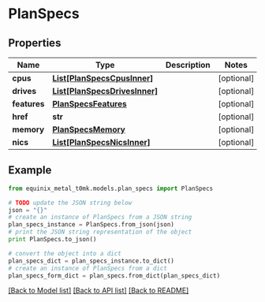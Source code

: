 # PlanSpecs


## Properties
Name | Type | Description | Notes
------------ | ------------- | ------------- | -------------
**cpus** | [**List[PlanSpecsCpusInner]**](PlanSpecsCpusInner.md) |  | [optional] 
**drives** | [**List[PlanSpecsDrivesInner]**](PlanSpecsDrivesInner.md) |  | [optional] 
**features** | [**PlanSpecsFeatures**](PlanSpecsFeatures.md) |  | [optional] 
**href** | **str** |  | [optional] 
**memory** | [**PlanSpecsMemory**](PlanSpecsMemory.md) |  | [optional] 
**nics** | [**List[PlanSpecsNicsInner]**](PlanSpecsNicsInner.md) |  | [optional] 

## Example

```python
from equinix_metal_t0mk.models.plan_specs import PlanSpecs

# TODO update the JSON string below
json = "{}"
# create an instance of PlanSpecs from a JSON string
plan_specs_instance = PlanSpecs.from_json(json)
# print the JSON string representation of the object
print PlanSpecs.to_json()

# convert the object into a dict
plan_specs_dict = plan_specs_instance.to_dict()
# create an instance of PlanSpecs from a dict
plan_specs_form_dict = plan_specs.from_dict(plan_specs_dict)
```
[[Back to Model list]](../README.md#documentation-for-models) [[Back to API list]](../README.md#documentation-for-api-endpoints) [[Back to README]](../README.md)


